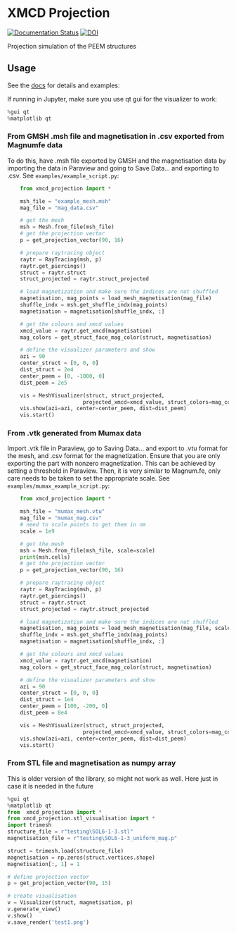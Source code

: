 # XMCD Projection

[![Documentation Status](https://readthedocs.org/projects/xmcd-projection/badge/?version=latest)](https://xmcd-projection.readthedocs.io/en/latest/?badge=latest)
[![DOI](https://zenodo.org/badge/374098368.svg)](https://zenodo.org/badge/latestdoi/374098368)

Projection simulation of the PEEM structures

## Usage
See the [docs](https://xmcd-projection.readthedocs.io/en/latest/?badge=latest) for details and examples: 

If running in Jupyter, make sure you use qt gui for the visualizer to work:
```python
%gui qt
%matplotlib qt
```


### From GMSH .msh file and magnetisation in .csv exported from Magnumfe data


To do this, have .msh file exported by GMSH and the magnetisation data by importing the data in Paraview and going to Save Data... and exporting to .csv. See `examples/example_script.py`:
```python 
    from xmcd_projection import *

    msh_file = "example_mesh.msh"
    mag_file = "mag_data.csv"

    # get the mesh
    msh = Mesh.from_file(msh_file)
    # get the projection vector
    p = get_projection_vector(90, 16)

    # prepare raytracing object
    raytr = RayTracing(msh, p)
    raytr.get_piercings()
    struct = raytr.struct
    struct_projected = raytr.struct_projected

    # load magnetization and make sure the indices are not shuffled
    magnetisation, mag_points = load_mesh_magnetisation(mag_file)
    shuffle_indx = msh.get_shuffle_indx(mag_points)
    magnetisation = magnetisation[shuffle_indx, :]

    # get the colours and xmcd values
    xmcd_value = raytr.get_xmcd(magnetisation)
    mag_colors = get_struct_face_mag_color(struct, magnetisation)

    # define the visualizer parameters and show
    azi = 90
    center_struct = [0, 0, 0]
    dist_struct = 2e4
    center_peem = [0, -1000, 0]
    dist_peem = 2e5

    vis = MeshVisualizer(struct, struct_projected,
                        projected_xmcd=xmcd_value, struct_colors=mag_colors)
    vis.show(azi=azi, center=center_peem, dist=dist_peem)
    vis.start()
```

### From .vtk generated from Mumax data
Import .vtk file in Paraview, go to Saving Data... and export to .vtu format for the mesh, and .csv format for the magnetization. Ensure that you are only exporting the part with nonzero magnetization. This can be achieved by setting a threshold in Paraview. Then, it is very similar to Magnum.fe, only care needs to be taken to set the appropriate scale. See `examples/mumax_example_script.py`:
```python
    from xmcd_projection import *

    msh_file = "mumax_mesh.vtu"
    mag_file = "mumax_mag.csv"
    # need to scale points to get them in nm
    scale = 1e9

    # get the mesh
    msh = Mesh.from_file(msh_file, scale=scale)
    print(msh.cells)
    # get the projection vector
    p = get_projection_vector(90, 16)

    # prepare raytracing object
    raytr = RayTracing(msh, p)
    raytr.get_piercings()
    struct = raytr.struct
    struct_projected = raytr.struct_projected

    # load magnetization and make sure the indices are not shuffled
    magnetisation, mag_points = load_mesh_magnetisation(mag_file, scale=scale)
    shuffle_indx = msh.get_shuffle_indx(mag_points)
    magnetisation = magnetisation[shuffle_indx, :]

    # get the colours and xmcd values
    xmcd_value = raytr.get_xmcd(magnetisation)
    mag_colors = get_struct_face_mag_color(struct, magnetisation)

    # define the visualizer parameters and show
    azi = 90
    center_struct = [0, 0, 0]
    dist_struct = 1e4
    center_peem = [100, -200, 0]
    dist_peem = 8e4

    vis = MeshVisualizer(struct, struct_projected,
                        projected_xmcd=xmcd_value, struct_colors=mag_colors)
    vis.show(azi=azi, center=center_peem, dist=dist_peem)
    vis.start()
```

### From STL file and magnetisation as numpy array
This is older version of the library, so might not work as well. Here just in case it is needed in the future
```python
%gui qt
%matplotlib qt
from  xmcd_projection import *
from xmcd_projection.stl_visualisation import *
import trimesh
structure_file = r"testing\SOL6-1-3.stl"
magnetisation_file = r"testing\SOL6-1-3_uniform_mag.p"

struct = trimesh.load(structure_file)
magnetisation = np.zeros(struct.vertices.shape)
magnetisation[:, 1] = 1

# define projection vector
p = get_projection_vector(90, 15)

# create visualisation
v = Visualizer(struct, magnetisation, p)
v.generate_view()
v.show()
v.save_render('test1.png')
```
